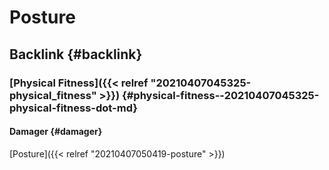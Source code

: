 # Posture


## Backlink {#backlink}


### [Physical Fitness]({{< relref "20210407045325-physical_fitness" >}}) {#physical-fitness--20210407045325-physical-fitness-dot-md}


#### Damager {#damager}

[Posture]({{< relref "20210407050419-posture" >}})


